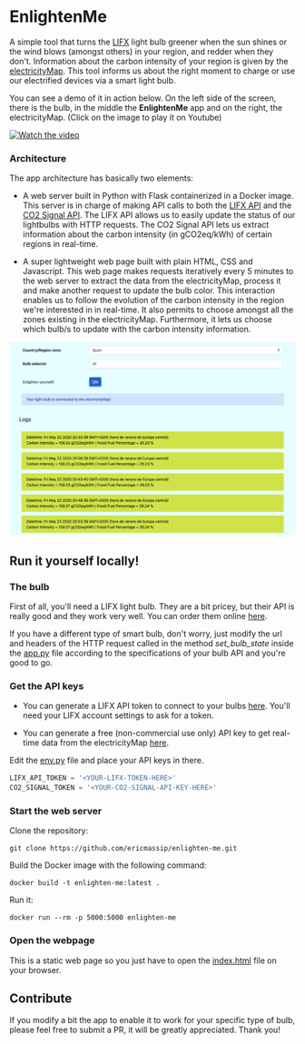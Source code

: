 # EnlightenMe

A simple tool that turns the [LIFX](https://eu.lifx.com/) light bulb greener when the sun shines or the wind blows 
(amongst others) in your region, and redder when they don't. Information about the carbon intensity of your region
is given by the [electricityMap](https://www.electricitymap.org/map). This tool informs us about the right moment 
to charge or use our electrified devices via a smart light bulb.

You can see a demo of it in action below. On the left side of the screen, there is the bulb, in the middle the **EnlightenMe**
app and on the right, the electricityMap. (Click on the image to play it on Youtube)

[![Watch the video](https://img.youtube.com/vi/uwskfGy-IjY/maxresdefault.jpg)](https://youtu.be/uwskfGy-IjY)


### Architecture

The app architecture has basically two elements:

* A web server built in Python with Flask containerized in a Docker image. This server is in charge of making
API calls to both the [LIFX API](https://api.developer.lifx.com/) and the [CO2 Signal API](https://docs.co2signal.com/).
The LIFX API allows us to easily update the status of our lightbulbs with HTTP requests. The CO2 Signal API
lets us extract information about the carbon intensity (in gCO2eq/kWh) of certain regions in real-time.

* A super lightweight web page built with plain HTML, CSS and Javascript. This web page makes requests iteratively 
every 5 minutes to the web server to extract the data from the electricityMap, process it and make another request to
update the bulb color. This interaction enables us to follow the evolution of the carbon intensity in
the region we're interested in in real-time. It also permits to choose amongst all the zones existing in the 
electricityMap. Furthermore, it lets us choose which bulb/s to update with the carbon intensity information.

![EnlightenMe time evolution](web-app/img/enlighten_me_time_evolution.png)


## Run it yourself locally!

### The bulb

First of all, you'll need a LIFX light bulb. They are a bit pricey, but their API is really good and they work very well.
You can order them online [here](https://eu.lifx.com/).

If you have a different type of smart bulb, don't worry, just modify the url and headers of the HTTP request called in the
method *set_bulb_state* inside the [app.py](https://github.com/ericmassip/enlighten-me/blob/master/app.py) file according
to the specifications of your bulb API and you're good to go.

### Get the API keys

* You can generate a LIFX API token to connect to your bulbs [here](https://api.developer.lifx.com/docs/authentication). 
You'll need your LIFX account settings to ask for a token.

* You can generate a free (non-commercial use only) API key to get real-time data from the electricityMap [here](https://docs.co2signal.com/).

Edit the [env.py](https://github.com/ericmassip/enlighten-me/blob/master/env.py) file and place your API keys in there.

```python
LIFX_API_TOKEN = '<YOUR-LIFX-TOKEN-HERE>'
CO2_SIGNAL_TOKEN = '<YOUR-CO2-SIGNAL-API-KEY-HERE>'
```

### Start the web server

Clone the repository:

```shell script
git clone https://github.com/ericmassip/enlighten-me.git
```

Build the Docker image with the following command:

```shell script
docker build -t enlighten-me:latest .
```

Run it:
```shell script
docker run --rm -p 5000:5000 enlighten-me
```

### Open the webpage

This is a static web page so you just have to open the [index.html](https://github.com/ericmassip/enlighten-me/blob/master/web-app/index.html)
file on your browser.

## Contribute

If you modify a bit the app to enable it to work for your specific type of bulb, please feel free to submit a PR, it 
will be greatly appreciated. Thank you!    









